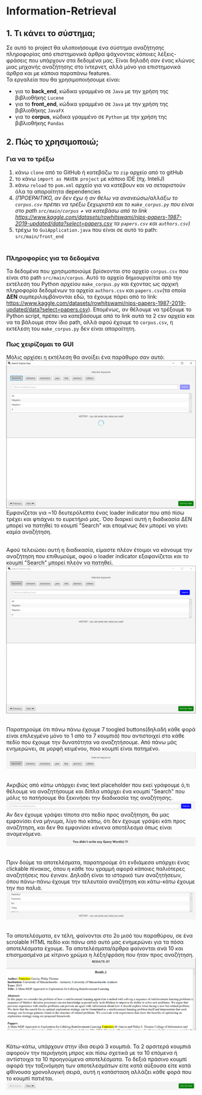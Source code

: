 # Information-Retrieval

## 1. Τι κάνει το σύστημα;
Σε αυτό το project θα υλοποιήσουμε ένα σύστημα αναζήτησης πληροφορίας από επιστημονικά άρθρα ψάχνοντας κάποιες λέξεις-φράσεις που υπάρχουν στα δεδομένα μας. Είναι δηλαδή σαν ένας κλώνος μιας μηχανής αναζήτησης στο ίντερνετ, αλλά μόνο για επιστημονικά άρθρα και με κάποια παραπάνω features.<br>
Τα εργαλεία που θα χρησιμοποιήσουμε είναι:
- για το **back_end**, κώδικα γραμμένο σε `Java` με την χρήση της βιβλιοθήκης `Lucene`
- για το **front_end**, κώδικα γραμμένο σε `Java` με την χρήση της βιβλιοθήκης `JavaFX`
- για το **corpus**, κώδικα γραμμένο σε `Python` με την χρήση της βιβλιοθήκης `Pandas`

## 2. Πώς το χρησιμοποιώ;
### Για να το τρέξω
1. κάνω `clone` από το GitHub ή κατεβάζω το `zip` αρχείο από το gitHub<br>
2. το κάνω `import as MAVEN project` με κάποιο IDE (πχ. InteliJ)<br>
3. κάνω `reload` το `pom.xml` αρχείο για να κατέβουν και να σεταριστούν όλα τα απαραίτητα dependencies<br>
4. *(ΠΡΟΕΡΑΙΤΙΚΟ, αν δεν έχω ή αν θέλω να ανανεώσω/αλλάξω το `corpus.csv` πρέπει να τρέξω ξεχωριστά και το `make_corpus.py` που είναι στο path `src/main/corpus` + να κατεβάσω από το link https://www.kaggle.com/datasets/rowhitswami/nips-papers-1987-2019-updated/data?select=papers.csv τα `papers.csv` και `authors.csv`)*<br>
5. τρέχω το `GuiApplication.java` που είναι σε αυτό το path: `src/main/front_end`<br><br>

### Πληροφορίες για τα δεδομένα
Τα δεδομένα που χρησιμοποιούμε βρίσκονται στο αρχείο `corpus.csv` που είναι στο path `src/main/corpus`. Αυτό το αρχείο δημιουργείται από την εκτέλεση του Python αρχείου `make_corpus.py` και έχοντας ως αρχική πληροφορία δεδομένων τα αρχεία `authors.csv` και `papers.csv`(τα οποία **ΔΕΝ** συμπεριλαμβάνονται εδώ, τα έχουμε πάρει από το link: https://www.kaggle.com/datasets/rowhitswami/nips-papers-1987-2019-updated/data?select=papers.csv). Επομένως, αν θέλουμε να τρέξουμε το Python script, πρέπει να κατεβάσουμε από το link αυτά τα 2 csv αρχεία και να τα βάλουμε στον ίδιο path, αλλά αφού έχουμε το `corpus.csv`, η εκτέλεση του `make_corpus.py` δεν είναι απαραίτητη.

### Πως χειρίζομαι το GUI
Μόλις αρχίσει η εκτέλεση θα ανοίξει ένα παράθυρο σαν αυτό:<br>
![img.png](img.png)
Εμφανίζεται για ~10 δευτερόλεπτα ένας loader indicator που από πίσω τρέχει και φτιάχνει το ευρετήριό μας. Όσο διαρκεί αυτή η διαδικασία ΔΕΝ μπορεί να πατηθεί το κουμπί "Search" και επομένως δεν μπορεί να γίνει καμία αναζήτηση.<br>

<br>Αφού τελειώσει αυτή η διαδικασία, είμαστε πλέον έτοιμοι να κάνουμε την αναζήτηση που επιθυμούμε, αφού ο loader indicator εξαφανίζεται και το κουμπί "Search" μπορεί πλεόν να πατηθεί.<br>
![img_1.png](img_1.png)

<br>Παρατηρούμε ότι πάνω πάνω έχουμε 7 toogled buttons(δηλαδή κάθε φορά είναι επιλεγμένο μόνο το 1 από τα 7 κουμπιά) που αντιστοιχεί στο κάθε πεδίο που έχουμε την δυνατότητα να αναζητήσουμε. Από πάνω μάς ενημερώνει, σε μορφή κειμένου, ποιο κουμπί είναι πατημένο.<br>
![img_2.png](img_2.png)

<br>Ακριβώς από κάτω υπάρχει ένας text placeholder που εκεί γράφουμε ό,τι θέλουμε να αναζητήσουμε και δίπλα υπάρχει ένα κουμπί "Search" που μόλις το πατήσουμε θα ξεκινήσει την διαδικασία της αναζήτησης.<br>
![img_3.png](img_3.png)
Αν δεν έχουμε γράψει τίποτα στο πεδίο προς αναζήτηση, θα μας εμφανίσει ένα μήνυμα, λίγο πιο κάτω, ότι δεν έχουμε γράψει κάτι προς αναζήτηση, και δεν θα εμφανίσει κάνενα αποτέλεσμα όπως είναι αναμενόμενο.<br>
![img_4.png](img_4.png)

<br>Πριν δούμε τα αποτελέσματα, παρατηρούμε ότι ενδιάμεσα υπάρχει ένας clickable πίνακας, όπου η κάθε του γραμμή αφορά κάποιες παλιότερες αναζητήσεις που έγιναν. Δηλαδή είναι το ιστορικό των αναζητήσεων, όπου πάνω-πάνω έχουμε την τελευταία αναζήτηση και κάτω-κάτω έχουμε την πιο παλιά.<br>
![img_5.png](img_5.png)

<br>Τα αποτελέσματα, εν τέλη, φαίνονται στο 2ο μισό του παραθύρου, σε ένα scrolable HTML πεδίο και πάνω από αυτό μας ενημερώνει για τα πόσα αποτελέσματα έχουμε. Τα αποτελέσματα/άρθρα φαίνονται ανά 10 και επισημασμένα με κίτρινο χρώμα η λέξη/φράση που ήταν προς αναζήτηση.<br>
![img_6.png](img_6.png)

<br>Κάτω-κάτω, υπάρχουν στην ίδια σειρά 3 κουμπιά. Τα 2 αρσιτερά κουμπιά αφορούν την περιήγηση μπρος και πίσω σχετικά με τα 10 επόμενα ή αντίστοιχα τα 10 προηγούμενα αποτελέσματα. Το δεξιά πράσινο κουμπί αφορά την ταξινόμηση των αποτελεσμάτων είτε κατά αύξουσα είτε κατά φθίνουσα χρονολογική σειρά, αυτή η κατάσταση αλλάζει κάθε φορά που το κουμπί πατιέται.<br>
![img_7.png](img_7.png)
